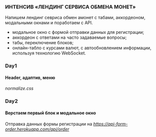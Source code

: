 ### **ИНТЕНСИВ «ЛЕНДИНГ СЕРВИСА ОБМЕНА МОНЕТ»** ###

Напишем лендинг севриса обмен амонет с табами, аккордеоном,\
модальными окнами и поработаем с API.
- модальное окно с формой отправки данных для регистрации;
- аккордеон с ответами на часто задаваемые вопросы;
- табы, переключение блоков;
- онлайн-табло с курсами валют, с автообновлением информации, используя технологию WebSocket.

### Day1 ###
#### Header, адаптив, меню ####
*normalize.css*


### Day2 ###
#### Верстаем первый блок и модальное окно ####
Отправка данных формы регистрации на *https://api-form-order.herokuapp.com/api/order*